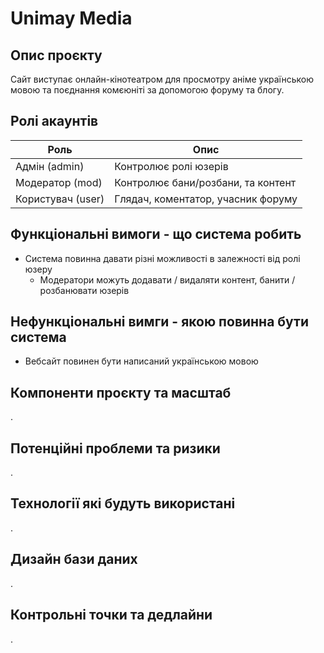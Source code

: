 # Unimay Media

## Опис проєкту

Сайт виступає онлайн-кінотеатром для просмотру аніме українською мовою та поєднання комєюніті за допомогою форуму та блогу.

## Ролі акаунтів

| Роль | Опис |
| --- | --- |
| Адмін (admin) | Контролює ролі юзерів |
| Модератор (mod) | Контролює бани/розбани, та контент |
| Користувач (user) | Глядач, коментатор, учасник форуму |

## Функціональні вимоги - що система робить

- Система повинна давати різні можливості в залежності від ролі юзеру
    - Модератори можуть додавати / видаляти контент, банити / розбанювати юзерів 

## Нефункціональні вимги - якою повинна бути система

- Вебсайт повинен бути написаний українською мовою

## Компоненти проєкту та масштаб

.

## Потенційні проблеми та ризики 

.

## Технології які будуть використані

.

## Дизайн бази даних

.

## Контрольні точки та дедлайни

.